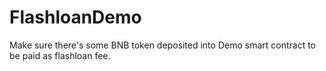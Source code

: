 # FlashloanDemo

Make sure there's some BNB token deposited into Demo smart contract to be paid as flashloan fee.
